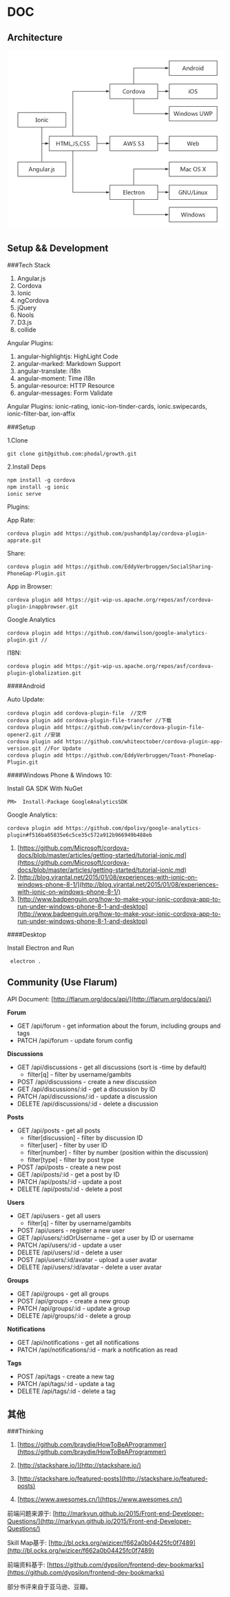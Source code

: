 DOC
===

Architecture
---

![Architecture](growth-arch.png)

Setup && Development 
---

###Tech Stack

1. Angular.js
2. Cordova
3. Ionic
4. ngCordova
5. jQuery
6. Nools
7. D3.js
8. collide

Angular Plugins: 

1. angular-highlightjs: HighLight Code
2. angular-marked: Markdown Support 
3. angular-translate: i18n
4. angular-moment: Time i18n
5. angular-resource: HTTP Resource
6. angular-messages: Form Validate

Angular Plugins: ionic-rating, ionic-ion-tinder-cards, ionic.swipecards, ionic-filter-bar, ion-affix 

###Setup

1.Clone

    git clone git@github.com:phodal/growth.git

2.Install Deps

    npm install -g cordova
    npm install -g ionic
    ionic serve

Plugins:

App Rate:

    cordova plugin add https://github.com/pushandplay/cordova-plugin-apprate.git
    
Share:
     
    cordova plugin add https://github.com/EddyVerbruggen/SocialSharing-PhoneGap-Plugin.git


App in Browser:

    cordova plugin add https://git-wip-us.apache.org/repos/asf/cordova-plugin-inappbrowser.git
    
Google Analytics     
     
    cordova plugin add https://github.com/danwilson/google-analytics-plugin.git // 
    
I18N:
   
    cordova plugin add https://git-wip-us.apache.org/repos/asf/cordova-plugin-globalization.git
    
####Android
    
Auto Update:    
    
    cordova plugin add cordova-plugin-file  //文件
    cordova plugin add cordova-plugin-file-transfer //下载
    cordova plugin add https://github.com/pwlin/cordova-plugin-file-opener2.git //安装
    cordova plugin add https://github.com/whiteoctober/cordova-plugin-app-version.git //For Update
    cordova plugin add https://github.com/EddyVerbruggen/Toast-PhoneGap-Plugin.git

####Windows Phone & Windows 10: 

Install GA SDK With NuGet

    PM>  Install-Package GoogleAnalyticsSDK 

Google Analytics:  

    cordova plugin add https://github.com/dpolivy/google-analytics-plugin#f516ba05835e6c5ce35c572a912b966949b488eb

1. [https://github.com/Microsoft/cordova-docs/blob/master/articles/getting-started/tutorial-ionic.md](https://github.com/Microsoft/cordova-docs/blob/master/articles/getting-started/tutorial-ionic.md)
2. [http://blog.vjrantal.net/2015/01/08/experiences-with-ionic-on-windows-phone-8-1/](http://blog.vjrantal.net/2015/01/08/experiences-with-ionic-on-windows-phone-8-1/) 
3. [http://www.badpenguin.org/how-to-make-your-ionic-cordova-app-to-run-under-windows-phone-8-1-and-desktop](http://www.badpenguin.org/how-to-make-your-ionic-cordova-app-to-run-under-windows-phone-8-1-and-desktop)

####Desktop

Install Electron and Run

     electron .


Community (Use Flarum)
---

API Document: [http://flarum.org/docs/api/](http://flarum.org/docs/api/)

**Forum**

 - GET /api/forum - get information about the forum, including groups and tags
 - PATCH /api/forum - update forum config

**Discussions**

 - GET /api/discussions - get all discussions (sort is -time by default)
    - filter[q] - filter by username/gambits
 - POST /api/discussions - create a new discussion
 - GET /api/discussions/:id - get a discussion by ID
 - PATCH /api/discussions/:id - update a discussion
 - DELETE /api/discussions/:id - delete a discussion

**Posts**

 - GET /api/posts - get all posts
     - filter[discussion] - filter by discussion ID
     - filter[user] - filter by user ID
     - filter[number] - filter by number (position within the discussion)
     - filter[type] - filter by post type
 - POST /api/posts - create a new post
 - GET /api/posts/:id - get a post by ID
 - PATCH /api/posts/:id - update a post
 - DELETE /api/posts/:id - delete a post

**Users**

 - GET /api/users - get all users
    - filter[q] - filter by username/gambits
 - POST /api/users - register a new user
 - GET /api/users/:idOrUsername - get a user by ID or username
 - PATCH /api/users/:id - update a user
 - DELETE /api/users/:id - delete a user
 - POST /api/users/:id/avatar - upload a user avatar
 - DELETE /api/users/:id/avatar - delete a user avatar
 
**Groups**

 - GET /api/groups - get all groups
 - POST /api/groups - create a new group
 - PATCH /api/groups/:id - update a group
 - DELETE /api/groups/:id - delete a group

**Notifications**

 - GET /api/notifications - get all notifications
 - PATCH /api/notifications/:id - mark a notification as read

**Tags**

 - POST /api/tags - create a new tag
 - PATCH /api/tags/:id - update a tag
 - DELETE /api/tags/:id - delete a tag

其他
---

###Thinking

1. [https://github.com/braydie/HowToBeAProgrammer](https://github.com/braydie/HowToBeAProgrammer)

2. [http://stackshare.io/](http://stackshare.io/)

3. [http://stackshare.io/featured-posts](http://stackshare.io/featured-posts)

4. [https://www.awesomes.cn/](https://www.awesomes.cn/)

前端问题来源于: [http://markyun.github.io/2015/Front-end-Developer-Questions/](http://markyun.github.io/2015/Front-end-Developer-Questions/)

Skill Map基于: [http://bl.ocks.org/wizicer/f662a0b04425fc0f7489](http://bl.ocks.org/wizicer/f662a0b04425fc0f7489)

前端资料基于: [https://github.com/dypsilon/frontend-dev-bookmarks](https://github.com/dypsilon/frontend-dev-bookmarks)

部分书评来自于亚马逊、豆瓣。
